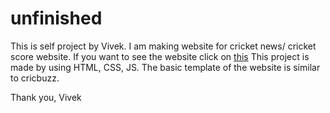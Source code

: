 # unfinished
This is self project by Vivek. I am making website for cricket news/ cricket score website.
If you want to see the website click on <a href="https://vivek1111a.github.io/unfinished/">this<a/>
This project is made by using HTML, CSS, JS. The basic template of the website is similar to cricbuzz.

Thank you,
Vivek
